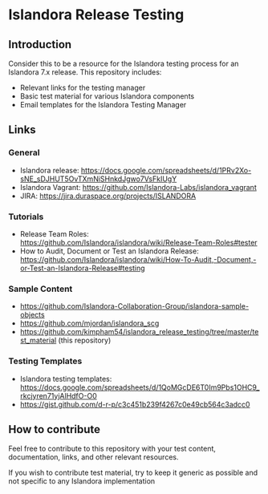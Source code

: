 # Islandora Release Testing

## Introduction
Consider this to be a resource for the Islandora testing process for an Islandora 7.x release. This repository includes:

* Relevant links for the testing manager
* Basic test material for various Islandora components
* Email templates for the Islandora Testing Manager

## Links

### General
* Islandora release: https://docs.google.com/spreadsheets/d/1PRv2Xo-sNE_sDJHUT5OvTXmNiSHnkdJgwo7VsFkIUgY
* Islandora Vagrant: https://github.com/Islandora-Labs/islandora_vagrant
* JIRA: https://jira.duraspace.org/projects/ISLANDORA

### Tutorials
* Release Team Roles: https://github.com/Islandora/islandora/wiki/Release-Team-Roles#tester
* How to Audit, Document or Test an Islandora Release: https://github.com/Islandora/islandora/wiki/How-To-Audit,-Document,-or-Test-an-Islandora-Release#testing

### Sample Content
* https://github.com/Islandora-Collaboration-Group/islandora-sample-objects
* https://github.com/mjordan/islandora_scg
* https://github.com/kimpham54/islandora_release_testing/tree/master/test_material (this repository)

### Testing Templates
* Islandora testing templates: https://docs.google.com/spreadsheets/d/1QoMGcDE6T0Im9Pbs1OHC9_rkcjyren71yjAlHdfO-O0
* https://gist.github.com/d-r-p/c3c451b239f4267c0e49cb564c3adcc0

## How to contribute
Feel free to contribute to this repository with your test content, documentation, links, and other relevant resources.

If you wish to contribute test material, try to keep it generic as possible and not specific to any Islandora implementation

